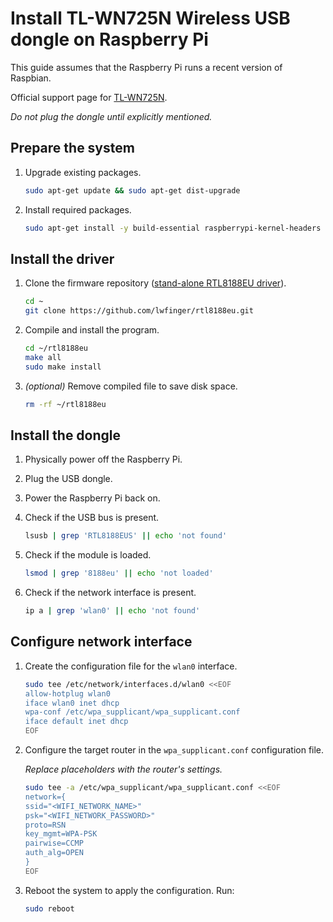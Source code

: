 # Install TL-WN725N Wireless USB dongle on Raspberry Pi

This guide assumes that the Raspberry Pi runs a recent version of Raspbian.

Official support page for [TL-WN725N](https://www.tp-link.com/us/support/download/tl-wn725n/).

_Do not plug the dongle until explicitly mentioned._

## Prepare the system

1. Upgrade existing packages.

    ```sh
    sudo apt-get update && sudo apt-get dist-upgrade
    ```

2. Install required packages.

    ```sh
    sudo apt-get install -y build-essential raspberrypi-kernel-headers git
    ```

## Install the driver

1. Clone the firmware repository ([stand-alone RTL8188EU driver](https://github.com/lwfinger/rtl8188eu)).

    ```sh
    cd ~
    git clone https://github.com/lwfinger/rtl8188eu.git
    ```

2. Compile and install the program.

    ```sh
    cd ~/rtl8188eu
    make all
    sudo make install
    ```

3. _(optional)_ Remove compiled file to save disk space.

    ```sh
    rm -rf ~/rtl8188eu
    ```

## Install the dongle

1. Physically power off the Raspberry Pi.
2. Plug the USB dongle.
3. Power the Raspberry Pi back on.
4. Check if the USB bus is present.

    ```sh
    lsusb | grep 'RTL8188EUS' || echo 'not found'
    ```

5. Check if the module is loaded.

    ```sh
    lsmod | grep '8188eu' || echo 'not loaded'
    ```

6. Check if the network interface is present.

    ```sh
    ip a | grep 'wlan0' || echo 'not found'
    ```

## Configure network interface

1. Create the configuration file for the `wlan0` interface.

    ```sh
    sudo tee /etc/network/interfaces.d/wlan0 <<EOF
    allow-hotplug wlan0
    iface wlan0 inet dhcp
    wpa-conf /etc/wpa_supplicant/wpa_supplicant.conf
    iface default inet dhcp
    EOF
    ```

2. Configure the target router in the `wpa_supplicant.conf` configuration file.

    _Replace placeholders with the router's settings._

    ```sh
    sudo tee -a /etc/wpa_supplicant/wpa_supplicant.conf <<EOF
    network={
    ssid="<WIFI_NETWORK_NAME>"
    psk="<WIFI_NETWORK_PASSWORD>"
    proto=RSN
    key_mgmt=WPA-PSK
    pairwise=CCMP
    auth_alg=OPEN
    }
    EOF
    ```

3. Reboot the system to apply the configuration. Run:

    ```sh
    sudo reboot
    ```
